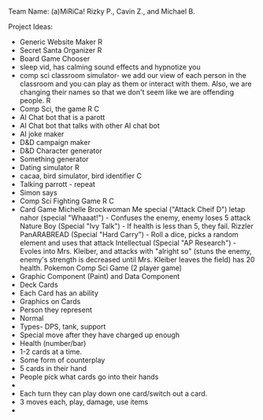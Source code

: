 Team Name: (a)MiRiCa!
Rizky P., Cavin Z., and Michael B.

Project Ideas:
- Generic Website Maker R 
- Secret Santa Organizer R
- Board Game Chooser
- sleep vid, has calming sound effects and hypnotize you
- comp sci classroom simulator- we add our view of each person in the classroom and you can play as them or interact with them. Also, we are changing their names so that we don't seem like we are offending people. R
- Comp Sci, the game R C
- AI Chat bot that is a parott
- AI Chat bot that talks with other AI chat bot
- AI joke maker
- D&D campaign maker
- D&D Character generator
- Something generator
- Dating simulator R
- cacaa, bird simulator, bird identifier C
- Talking parrott - repeat
- Simon says
- Comp Sci Fighting Game R C
- Card Game 
Michelle Brockwoman 
Me special ("Attack Cheif D")
letap nahor (special "Whaaat!") - Confuses the enemy, enemy loses 5 attack
Nature Boy (Special "Ivy Talk") - If health is less than 5, they fail.
Rizzler PanARABREAD (Special "Hard Carry") - Roll a dice, picks a random element and uses that attack
Intellectual (Special "AP Research") - Evoles into Mrs. Kleiber, and attacks with "alright so" (stuns the enemy, enemy's strength is decreased until Mrs. Kleiber leaves the field) has 20 health.
Pokemon Comp Sci Game (2 player game)
- Graphic Component (Paint) and Data Component
- Deck Cards
- Each Card has an ability
- Graphics on Cards 
- Person they represent
- Normal
- Types- DPS, tank, support
- Special move after they have charged up enough
- Health (number/bar)
- 1-2 cards at a time. 
- Some form of counterplay
- 5 cards in their hand
- People pick what cards go into their hands
- 
- Each turn they can play down one card/switch out a card.
- 3 moves each, play, damage, use items
- 